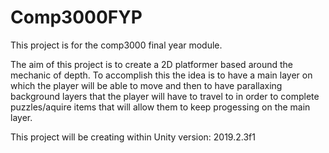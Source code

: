 # Comp3000FYP
This project is for the comp3000 final year module. 

The aim of this project is to create a 2D platformer based around the mechanic of depth. To accomplish this the idea is to have a main layer on which the player will be able to move and then to have parallaxing background layers that the player will have to travel to in order to complete puzzles/aquire items that will allow them to keep progessing on the main layer.

This project will be creating within Unity version: 2019.2.3f1
